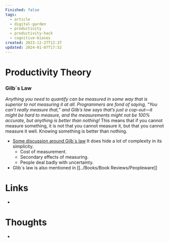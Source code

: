 ```yaml
---
Finished: false
tags:
  - article
  - digital-garden
  - productivity
  - productivity-hack
  - cognitive-biases
created: 2023-12-27T12:37
updated: 2024-01-07T17:52
---
```



# Productivity Theory

### Gilb´s Law
*Anything you need to quantify can be measured in some way that is superior to not measuring it at all. Programmers are fond of saying, “You can’t really measure that,” and Gilb’s law says that’s just a cop-out—it might be hard to measure, and the measurements might not be 100% accurate, but anything is better than nothing!*
This means that if you cannot measure something, it is not that you cannot measure it, but that you cannot measure it well. Knowing something is better than nothing.  
- [Some discussion around Gilb´s law](https://vanderburg.org/blog/2003/02/03/gilbs-trap.html)  It does hide a lot of complexity in its simplicity. 
	- Cost of measurement. 
	- Secondary effects of measuring. 
	- People deal badly with uncertainty. 
- Glib´s law is also mentioned in [[../Books/Book Reviews/Peopleware]]
# Links
- 

# Thoughts 
- 


